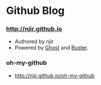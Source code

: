 # Github Blog
### http://njir.github.io
- Authored by njir
- Powered by [Ghost](http://ghost.org) and [Buster](https://github.com/axitkhurana/buster/).

### oh-my-github
- http://njir.github.io/oh-my-github

